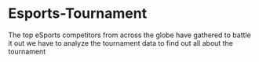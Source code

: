 # Esports-Tournament
The top eSports competitors from across the globe have gathered to battle it out we have to  analyze the tournament  data to find out all about the tournament
